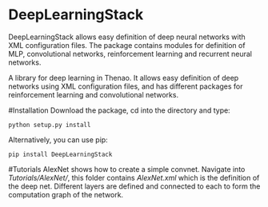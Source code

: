 # DeepLearningStack
DeepLearningStack allows easy definition of deep neural networks with XML configuration files.
The package contains modules for definition of MLP, convolutional networks, reinforcement learning and recurrent neural networks.

A library for deep learning in Thenao. It allows easy definition of deep networks using XML configuration files, and has different packages for reinforcement learning and convolutional networks.

#Installation
Download the package, cd into the directory and type:
```
python setup.py install
```

Alternatively, you can use pip:
```
pip install DeepLearningStack
```

#Tutorials
AlexNet shows how to create a simple convnet. Navigate into *Tutorials/AlexNet/*, this folder contains *AlexNet.xml* which is the definition of the deep net. Different layers are defined and connected to each to form the computation graph of the network.
